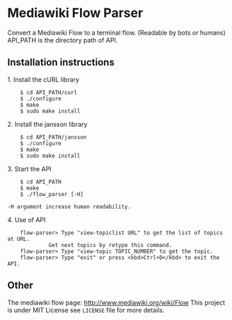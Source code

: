Mediawiki Flow Parser
=====================

Convert a Mediawiki Flow to a terminal flow. (Readable by bots or humans)
API_PATH is the directory path of API.

Installation instructions
-------------------------

1.&nbsp;Install the cURL library

```shell
	$ cd API_PATH/curl
	$ ./configure
	$ make
	$ sudo make install
```
2.&nbsp;Install the jansson library
```shell
	$ cd API_PATH/jansson
	$ ./configure
	$ make
	$ sudo make install
```
3.&nbsp;Start the API
```shell
	$ cd API_PATH
	$ make
	$ ./flow_parser [-H]
```
	-H argument increase human readability.
4.&nbsp;Use of API
```shell
	flow-parser> Type "view-topiclist URL" to get the list of topics at URL.
		     Get next topics by retype this command.
	flow-parser> Type "view-topic TOPIC_NUMBER" to get the topic.
	flow-parser> Type "exit" or press <kbd>Ctrl+D</kbd> to exit the API.
```

Other
-----

The mediawiki flow page: http://www.mediawiki.org/wiki/Flow
This project is under MIT License see `LICENSE` file for more details.
